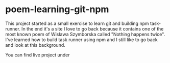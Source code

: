 # poem-learning-git-npm

This project started as a small exercise to learn git and building npm task-runner. 
In the end it's a site I love to go back because it contains one of the most known poem of Wislawa Szymborska called "Nothing happens twice".
I've learned how to build task runner using npm and I still like to go back and look at this background.

You can find live project under 
